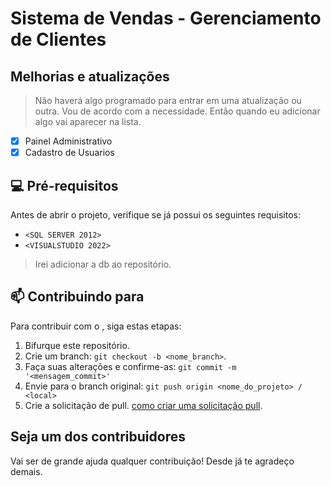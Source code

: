 # Sistema de Vendas - Gerenciamento de Clientes

## Melhorias e atualizações
> Não haverá algo programado para entrar em uma atualização ou outra.
> Vou de acordo com a necessidade. Então quando eu adicionar algo vai aparecer na lista.
- [x] Painel Administrativo
- [x] Cadastro de Usuarios

## 💻 Pré-requisitos
Antes de abrir o projeto, verifique se já possui os seguintes requisitos:

- `<SQL SERVER 2012>`
- `<VISUALSTUDIO 2022>`
> Irei adicionar a db ao repositório.

## 📫 Contribuindo para <Sistema de Vendas>

Para contribuir com o <Sistema de Vendas>, siga estas etapas:

1. Bifurque este repositório.
2. Crie um branch: `git checkout -b <nome_branch>`.
3. Faça suas alterações e confirme-as: `git commit -m '<mensagem_commit>'`
4. Envie para o branch original: `git push origin <nome_do_projeto> / <local>`
5. Crie a solicitação de pull. [como criar uma solicitação pull](https://help.github.com/en/github/collaborating-with-issues-and-pull-requests/creating-a-pull-request).

## Seja um dos contribuidores
Vai ser de grande ajuda qualquer contribuição! Desde já te agradeço demais.
